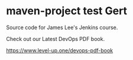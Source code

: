 # maven-project test Gert
Source code for James Lee's Jenkins course.

Check out our Latest DevOps PDF book.

https://www.level-up.one/devops-pdf-book
